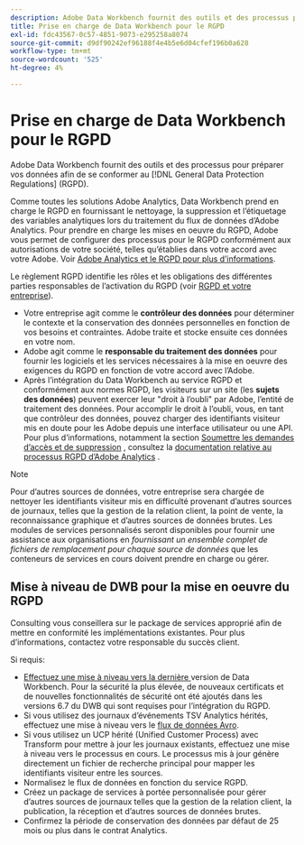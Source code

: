 ```yaml
---
description: Adobe Data Workbench fournit des outils et des processus pour préparer vos données à se conformer au Règlement général sur la protection des données (RGPD).
title: Prise en charge de Data Workbench pour le RGPD
exl-id: fdc43567-0c57-4851-9073-e295258a8074
source-git-commit: d9df90242ef96188f4e4b5e6d04cfef196b0a628
workflow-type: tm+mt
source-wordcount: '525'
ht-degree: 4%

---
```


# Prise en charge de Data Workbench pour le RGPD

Adobe Data Workbench fournit des outils et des processus pour préparer vos données afin de se conformer au [!DNL General Data Protection Regulations] (RGPD).

Comme toutes les solutions Adobe Analytics, Data Workbench prend en charge le RGPD en fournissant le nettoyage, la suppression et l’étiquetage des variables analytiques lors du traitement du flux de données d’Adobe Analytics. Pour prendre en charge les mises en oeuvre du RGPD, Adobe vous permet de configurer des processus pour le RGPD conformément aux autorisations de votre société, telles qu’établies dans votre accord avec votre Adobe. Voir [Adobe Analytics et le RGPD pour plus d’informations](https://docs.adobe.com/content/help/en/analytics/admin/data-governance/an-gdpr-overview.html).

Le règlement RGPD identifie les rôles et les obligations des différentes parties responsables de l’activation du RGPD (voir [RGPD et votre entreprise](https://www.adobe.com/fr/privacy/general-data-protection-regulation.html)).

* Votre entreprise agit comme le **contrôleur des données** pour déterminer le contexte et la conservation des données personnelles en fonction de vos besoins et contraintes. Adobe traite et stocke ensuite ces données en votre nom.
* Adobe agit comme le **responsable du traitement des données** pour fournir les logiciels et les services nécessaires à la mise en oeuvre des exigences du RGPD en fonction de votre accord avec l’Adobe.
* Après l’intégration du Data Workbench au service RGPD et conformément aux normes RGPD, les visiteurs sur un site (les **sujets des données**) peuvent exercer leur &quot;droit à l’oubli&quot; par Adobe, l’entité de traitement des données. Pour accomplir le droit à l’oubli, vous, en tant que contrôleur des données, pouvez charger des identifiants visiteur mis en doute pour les Adobe depuis une interface utilisateur ou une API. Pour plus d’informations, notamment la section [Soumettre les demandes d’accès et de suppression](https://docs.adobe.com/content/help/en/analytics/admin/data-governance/gdpr-submit-access-delete.html) , consultez la [documentation relative au processus RGPD d’Adobe Analytics](https://docs.adobe.com/help/en/analytics/admin/data-governance/an-gdpr-workflow.html) .

>[!NOTE]
>
>Pour d’autres sources de données, votre entreprise sera chargée de nettoyer les identifiants visiteur mis en difficulté provenant d’autres sources de journaux, telles que la gestion de la relation client, la point de vente, la reconnaissance graphique et d’autres sources de données brutes. Les modules de services personnalisés seront disponibles pour fournir une assistance aux organisations en _fournissant un ensemble complet de fichiers de remplacement pour chaque source de données_ que les conteneurs de services en cours doivent prendre en charge ou gérer.

## Mise à niveau de DWB pour la mise en oeuvre du RGPD

Consulting vous conseillera sur le package de services approprié afin de mettre en conformité les implémentations existantes. Pour plus d’informations, contactez votre responsable du succès client.

Si requis:

* [Effectuez une mise à niveau vers la dernière ](https://docs.adobe.com/content/help/fr-FR/data-workbench/using/release-notes/release-notes.html) version de Data Workbench. Pour la sécurité la plus élevée, de nouveaux certificats et de nouvelles fonctionnalités de sécurité ont été ajoutés dans les versions 6.7 du DWB qui sont requises pour l’intégration du RGPD.
* Si vous utilisez des journaux d’événements TSV Analytics hérités, effectuez une mise à niveau vers le [flux de données Avro](https://docs.adobe.com/content/help/en/data-workbench/using/dataset/log-proc-config-file/c-log-sources.html#section-9a824b4c3d5549e7952a7111232035b2).
* Si vous utilisez un UCP hérité (Unified Customer Process) avec Transform pour mettre à jour les journaux existants, effectuez une mise à niveau vers le processus en cours. Le processus mis à jour génère directement un fichier de recherche principal pour mapper les identifiants visiteur entre les sources.
* Normalisez le flux de données en fonction du service RGPD.
* Créez un package de services à portée personnalisée pour gérer d’autres sources de journaux telles que la gestion de la relation client, la publication, la réception et d’autres sources de données brutes.
* Confirmez la période de conservation des données par défaut de 25 mois ou plus dans le contrat Analytics.

